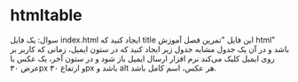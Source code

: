 # htmltable
سوال:
یک فایل index.html ایجاد کنید که title این فایل "تمرین فصل آموزش html" باشد و در آن یک جدول مشابه جدول زیر ایجاد کنید که در ستون ایمیل، زمانی که کاربر بر روی ایمیل کلیک می‌کند نرم افزار ارسال ایمیل باز شود و در ستون آخر، یک عکس با عرض ۳۰px و ارتفاع ۳۰px باشد و alt هر عکس، اسم کامل باشد.
